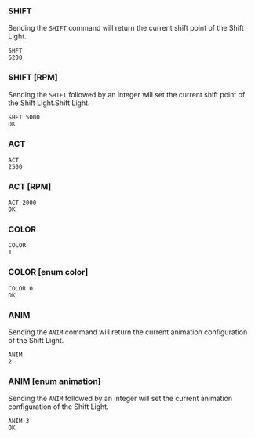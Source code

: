 ### SHIFT

Sending the <code>SHIFT</code> command will return the current shift point of the Shift Light.

```
SHFT
6200
```

### SHIFT [RPM]

Sending the <code>SHIFT</code> followed by an integer will set the current shift point of the Shift Light.Shift Light.

```
SHFT 5000
OK
```

### ACT

```
ACT
2500
```

### ACT [RPM]

```
ACT 2000
OK
```

### COLOR

```
COLOR
1
```

### COLOR [enum color]

```
COLOR 0
OK
```

### ANIM

Sending the <code>ANIM</code> command will return the current animation configuration of the Shift Light.

```
ANIM
2
```

### ANIM [enum animation]

Sending the <code>ANIM</code> followed by an integer will set the current animation configuration of the Shift Light.

```
ANIM 3
OK
```
